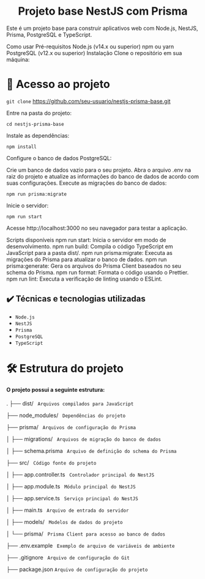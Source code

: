 <h1 align="center"> Projeto base NestJS com Prisma </h1>
Este é um projeto base para construir aplicativos web com Node.js, NestJS, Prisma, PostgreSQL e TypeScript.

Como usar
Pré-requisitos
Node.js (v14.x ou superior)
npm ou yarn
PostgreSQL (v12.x ou superior)
Instalação
Clone o repositório em sua máquina:

# 📁 Acesso ao projeto


``git clone`` https://github.com/seu-usuario/nestjs-prisma-base.git

Entre na pasta do projeto:

``cd nestjs-prisma-base``

Instale as dependências:


``npm install``

Configure o banco de dados PostgreSQL:

Crie um banco de dados vazio para o seu projeto.
Abra o arquivo .env na raiz do projeto e atualize as informações do banco de dados de acordo com suas configurações.
Execute as migrações do banco de dados:


``npm run prisma:migrate``

Inicie o servidor:


``npm run start``

Acesse http://localhost:3000 no seu navegador para testar a aplicação.

Scripts disponíveis
npm run start: Inicia o servidor em modo de desenvolvimento.
npm run build: Compila o código TypeScript em JavaScript para a pasta dist/.
npm run prisma:migrate: Executa as migrações do Prisma para atualizar o banco de dados.
npm run prisma:generate: Gera os arquivos do Prisma Client baseados no seu schema do Prisma.
npm run format: Formata o código usando o Prettier.
npm run lint: Executa a verificação de linting usando o ESLint.
## ✔️ Técnicas e tecnologias utilizadas

- ``Node.js``
- ``NestJS``
- ``Prisma``
- ``PostgreSQL``
- ``TypeScript``





# 🛠️ Estrutura do projeto
<h4> O projeto possui a seguinte estrutura:</h4>


.
├── dist/                   `` Arquivos compilados para JavaScript``

├── node_modules/           `` Dependências do projeto``

├── prisma/                 `` Arquivos de configuração do Prisma``

│   ├── migrations/         `` Arquivos de migração do banco de dados``

│   ├── schema.prisma       `` Arquivo de definição do schema do Prisma``

├── src/                    `` Código fonte do projeto``

│   ├── app.controller.ts  `` Controlador principal do NestJS``

│   ├── app.module.ts      `` Módulo principal do NestJS``

│   ├── app.service.ts     `` Serviço principal do NestJS``

│   ├── main.ts            `` Arquivo de entrada do servidor``

│   ├── models/            `` Modelos de dados do projeto``

│   └── prisma/            `` Prisma Client para acesso ao banco de dados``

├── .env.example            `` Exemplo de arquivo de variáveis de ambiente``

├── .gitignore              `` Arquivo de configuração do Git``

├── package.json            `` Arquivo de configuração do projeto ``
